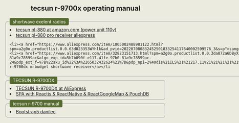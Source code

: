 <html style="background-color:#ebebe0;">
<body style="background-color:#ebebe0;">
  <h2 style="text-align:center;">tecsun r-9700x operating manual</h2>
  <fieldset style="border-radius:0.5em;">
    <legend style="background-color: darkolivegreen;color: white;padding: 3px 10px 3px 10px;border-radius:0.3em;"
            >shortwave exelent radios</legend>
    <li>
      <a  href="https://www.amazon.com/Tecsun-PL880-Conversion-Shortwave-Reception/dp/B00GJ51NVA?ref_=ast_sto_dp" > 
        tecsun pl-880 at amazon.com (power unit 110v)
      </a>
    </li>
    <li><a href="https://www.aliexpress.com/item/32904491419.html?spm=a2g0o.detail.1000014.3.7dc264e9INRkrO&gps-       id=pcDetailBottomMoreOtherSeller&scm=1007.40000.267768.0&scm_id=1007.40000.267768.0&scm-url=1007.40000.267768.0&pvid=cbc32425-fbf2-4d82-9a1d-ea5623d3d72f&_t=gps-id:pcDetailBottomMoreOtherSeller,scm-url:1007.40000.267768.0,pvid:cbc32425-fbf2-4d82-9a1d-ea5623d3d72f,tpp_buckets:668%232846%238115%23823&pdp_ext_f=%7B%22sku_id%22%3A%2265833801169%22%2C%22sceneId%22%3A%2230050%22%7D&pdp_npi=2%40dis%21USD%21%21199.5%21%21%21%21%21%4021032fa316572933864007147ea029%2165833801169%21rec">tecsun pl-880  pro receiver aliexpress</a></li>
   
    <li><a href="https://www.aliexpress.com/item/1005002488981122.html?spm=a2g0o.productlist.0.0.63d023353WYhlk&ad_pvid=202207080832452501833254117640002599576_3&s=p">sangean ATS-909X2  pro receiver aliexpress</a></li>
    <li><a href="https://www.aliexpress.com/item/32823151713.html?spm=a2g0o.productlist.0.0.3da872a6DByXJq&algo_pvid=5b7b090f-e117-41fe-97b0-81a9c78599ac&algo_exp_id=5b7b090f-e117-41fe-97b0-81a9c78599ac-24&pdp_ext_f=%7B%22sku_id%22%3A%2265032432624%22%7D&pdp_npi=2%40dis%21ILS%21%21217.11%21%21%21%21%21%402100bdf016572163077425774ef6e4%2165032432624%21sea">tecsun r-9700dx m-budget shortwave receiver</a></li
    
  </fieldset>
  <fieldset style="border-radius:0.5em;">
   <legend style="background-color: darkolivegreen;color: white;padding: 3px 10px 3px 10px;border-radius:0.3em;"
            >TECSUN R-9700DX</legend>
    <li><a href="https://www.aliexpress.com/item/32823151713.html?spm=a2g0o.productlist.0.0.3da872a6DByXJq&algo_pvid=5b7b090f-e117-41fe-97b0-81a9c78599ac&algo_exp_id=5b7b090f-e117-41fe-97b0-81a9c78599ac-24&pdp_ext_f=%7B%22sku_id%22%3A%2265032432624%22%7D&pdp_npi=2%40dis%21ILS%21%21217.11%21%21%21%21%21%402100bdf016572163077425774ef6e4%2165032432624%21sea">TECSUN R-9700DX at AliExpress</a></li>
    <li><a href="https://perlov3301.github.io/reactlocations/"> SPA with Reactjs & ReactNative & ReactGoogleMap & PouchDB</a></li>
      </fieldset>

   <fieldset style="border-radius:0.5em;">
     <legend style="background-color: darkolivegreen;color: white;padding: 3px 10px 3px 10px;border-radius:0.3em;"
              >tecsun r-9700 manual</legend>
      <li><a href="https://tecsun9700.github.io/danilec/"> Bootstrap5 danilec</a></li>
    
   </fieldset>
</body>
</html>
